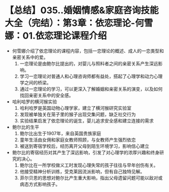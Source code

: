 # 【总结】035..婚姻情感&家庭咨询技能大全（完结）：第3章：依恋理论-何雪娜：01.依恋理论课程介绍

-   何雪娜介绍了依恋理论的课程内容，包括一恋理论的概述、成人的一恋类型和亲密关系中的爱。
    1.  一恋理论是由鲍尔比提出的，对婴儿与照料者之间的亲密关系产生深远影响。
    2.  学习一恋理论对普通人和心理咨询师都有益处，搭起了心理学和动力心理学之间的桥梁。
    3.  通过一恋理论的学习，可以更深入了解婚姻和亲密关系的演变，以及如何找回亲密关系中的安全感。
-   哈利哈罗的横河猴实验
    1.  哈利哈罗是英国动物心理学家，建立了横河猴研究实验室
    2.  发现被单独关在笼子里的猴子出现交集问题，缺乏社交行为
    3.  实验结果启发了依恋理论的诞生，婴儿追求安全感和建立连接的需求
-   鲍尔比的生平
    1.  鲍尔比出生于1907年，来自英国贵族家庭
    2.  童年生活由女佣和家庭女教师照顾，与女教师产生强烈依恋
    3.  被送到寄宿学校后，经历离开父母到陌生环境学习，影响信心建立
-   鲍尔比的寄宿经历对其产生了深远影响，引发了对心理学的浓厚兴趣和终身研究的决心。
    1.  鲍尔比在一所学校做义工时发现心理失常的孩子往往与早年创伤有关。
    2.  他接受精神分析训练，受克莱因流派影响，但有自己独特见解。
    3.  菲尔贝恩的思想对鲍尔比产生重大影响，指出父母遗留问题可能以敌对或病态方式影响孩子。